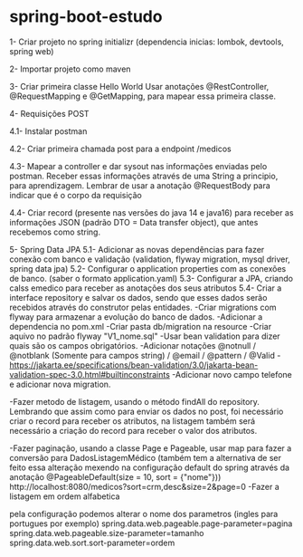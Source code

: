 # spring-boot-estudo

1- Criar projeto no spring initializr (dependencia inicias: lombok, devtools, spring web)

2- Importar projeto como maven

3- Criar primeira classe Hello World
   Usar anotações @RestController, @RequestMapping e @GetMapping, para mapear essa primeira classe.

4- Requisições POST

   4.1- Instalar postman
   
   4.2- Criar primeira chamada post para a endpoint /medicos
   
   4.3- Mapear a controller e dar sysout nas informações enviadas pelo postman. Receber essas informações através de uma String a principio, para aprendizagem. Lembrar de usar a anotação @RequestBody para indicar que é o corpo da requisição
   
   4.4- Criar record (presente nas versões do java 14 e java16) para receber as informações JSON (padrão DTO = Data transfer object), que antes recebemos como string.

5- Spring Data JPA
   5.1- Adicionar as novas dependências para fazer conexão com banco e validação (validation, flyway migration, mysql driver, spring data jpa)
   5.2- Configurar o application properties com as conexões de banco. (saber o formato application.yaml)
   5.3- Configurar a JPA, criando calss emedico para receber as anotações dos seus atributos
   5.4- Criar a interface repository e salvar os dados, sendo que esses dados serão recebidos através do construtor pelas entidades.
-Criar migrations com flyway para armazenar a evolução do banco de dados.
    -Adicionar a dependencia no pom.xml
    -Criar pasta db/migration na resource
    -Criar aquivo no padrão flyway "V1_nome.sql"
-Usar bean validation para dizer quais são os campos obrigatórios.
    -Adicionar notações @notnull / @notblank (Somente para campos string) / @email / @pattern / @Valid
    -https://jakarta.ee/specifications/bean-validation/3.0/jakarta-bean-validation-spec-3.0.html#builtinconstraints 
-Adicionar novo campo telefone e adicionar nova migration.

-Fazer metodo de listagem, usando o método findAll do repository. Lembrando que assim como para enviar os dados no post, foi necessário criar o record
para receber os atributos, na listagem também será necessário a criação do record para receber o valor dos atributos.

-Fazer paginação, usando a classe Page e Pageable, usar map para fazer a conversão para DadosListagemMédico (também tem a alternativa de ser feito essa
alteração mexendo na configuração default do spring através da anotação @PageableDefault(size = 10, sort = {"nome"}))
http://localhost:8080/medicos?sort=crm,desc&size=2&page=0
-Fazer a listagem em ordem alfabetica

pela configuração podemos alterar o nome dos parametros (ingles para portugues por exemplo)
spring.data.web.pageable.page-parameter=pagina
spring.data.web.pageable.size-parameter=tamanho
spring.data.web.sort.sort-parameter=ordem

